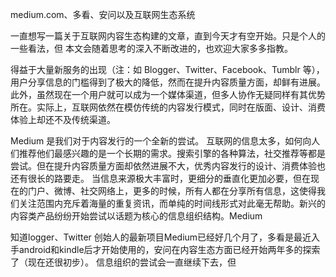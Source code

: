 medium.com、多看、安问以及互联网生态系统

一直想写一篇关于互联网内容生态构建的文章，直到今天才有空开始。只是个人的一些看法，但 本文会随着思考的深入不断改进的，也欢迎大家多多指教。

得益于大量新服务的出现（注：如 Blogger、Twitter、Facebook、Tumblr 等），用户分享信息的门槛得到了极大的降低，然而在提升内容质量方面，却鲜有进展。此外，虽然现在一个用户就可以成为一个媒体渠道，但多人协作无疑同样有其优势所在。实际上，互联网依然在模仿传统的内容发行模式，同时在版面、设计、消费体验上却还不及传统渠道。

Medium 是我们对于内容发行的一个全新的尝试。
互联网的信息太多，如何向人们推荐他们最感兴趣的是一个长期的需求。搜索引擎的各种算法，社交推荐等都是尝试。但在提升内容质量方面却依然进展不大，优秀内容发行的设计、消费体验也还有很长的路要走。
当信息来源极大丰富时，更细分的垂直化更加必要，但在现在的门户、微博、社交网络上，更多的时候，所有人都在分享所有信息，这使得我们关注范围内充斥着海量的重复资讯，而单纯的时间线形式对此毫无帮助。新兴的内容类产品纷纷开始尝试以话题为核心的信息组织结构。Medium

知道logger、Twitter 创始人的最新项目Medium已经好几个月了，多看是最近入手android和kindle后才开始使用的，安问在内容生态方面已经开始两年多的探索了（现在还很初步）。
信息组织的尝试会一直继续下去，但